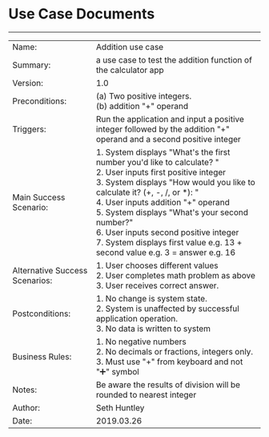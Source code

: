 # Use Case Documents


<!-- ## Template

| 	| 	|
| --	| --	|
| Name:	| Use case name	|
| Summary:	| A high level description of use case	|
| Version:	| 1.1 (Current revision number)	|
| Preconditions:	| 1. Defines all the conditions that must be true (i.e., describes the state of the system) for the trigger to be active.	|
| Triggers:	| Describes the event that causes the use case to be initiated	|
| Main Success Scenario:	| 1. Outline of steps for normal scenario (System displays “”, User enters “”, etc.) <br> 2. … <br> 3. …	|
| Alternative Success Scenarios:	| 1. Outline steps for alternative scenario 1 <br> 1.1.… <br> <br> 1.2.… <br> 2. Outline steps for alternative scenario 2 <br> 2.1.… <br> 2.2.…
| Postconditions:	| 1. Describes what the change in state of the system will be after the use case completes	|
| Business Rules:	| 1. List items to be validated and other business rules that need to be enforced <br> 2. … <br> 3. …	|
| Notes:	| 1. Additional items that needed to clarified or special considerations	|
| Author:	| Authors Name|
| Date:	| Current Date 	| -->

***


| 	| 	|
| --	| --	|
| Name:	| Addition use case	|
| Summary:	| a use case to test the addition function of the calculator app	|
| Version:	| 1.0	|
| Preconditions:	| (a) Two positive integers. <br> (b) addition "+" operand 	|
| Triggers:	| Run the application and input a positive integer followed by the addition "+" operand and a second positive integer	|
| Main Success Scenario:	| 1. System displays "What's the first number you'd like to calculate? " <br> 2. User inputs first positive integer <br> 3. System displays "How would you like to calculate it? (+, -, /, or *): " <br> 4. User inputs addition "+" operand <br> 5. System displays "What's your second number?" <br> 6. User inputs second positive integer <br> 7. System displays first value e.g. 13 + second value e.g. 3 = answer e.g. 16	|
| Alternative Success Scenarios:	| 1. User chooses different values <br> 2. User completes math problem as above <br> 3. User receives correct answer.	|
| Postconditions:	| 1. No change is system state. <br> 2. System is unaffected by successful application operation. <br> 3. No data is written to system	|
| Business Rules:	| 1. No negative numbers <br> 2. No decimals or fractions, integers only. <br> 3. Must use "+" from keyboard and not "➕" symbol	|
| Notes:	| Be aware the results of division will be rounded to nearest integer	|
| Author:	| Seth Huntley|
| Date:	| 2019.03.26 	|

